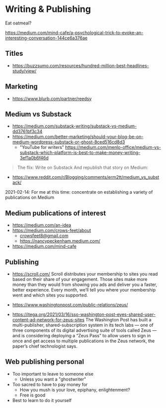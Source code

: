 # Writing & Publishing

Eat oatmeal?

https://medium.com/mind-cafe/a-psychological-trick-to-evoke-an-interesting-conversation-144ce6a376ae



## Titles

* https://buzzsumo.com/resources/hundred-million-best-headlines-study/view/

## Marketing

* https://www.blurb.com/partner/reedsy

## Medium vs Substack

* https://medium.com/substack-writing/substack-vs-medium-dd3761bf3c34
* https://medium.com/better-marketing/should-your-blog-be-on-medium-wordpress-substack-or-ghost-8ced516cd8d3
  * "YouTube for writers"
https://medium.com/menlo-office/medium-vs-substack-which-platform-is-best-to-make-money-writing-3ef1a0b6f46d
> The flix: Write on Substack And republish that story on Medium:
* https://www.reddit.com/r/Blogging/comments/erm2tt/medium_vs_substack/

2021-02-14: For me at this time: concentrate on establishing a variety of publications on Medium


## Medium publications of interest

* https://medium.com/an-idea
* https://medium.com/crows-feet/about
  * crowsfeet8@gmail.com
  * https://nancypeckenham.medium.com/
* https://medium.com/mind-cafe

## Publishing

* https://scroll.com/
Scroll distributes your membership to sites you read based on their share of your engagement. Those sites make more money than they would from showing you ads and deliver you a faster, better experience. Every month, we’ll tell you where your membership went and which sites you supported.

* https://www.washingtonpost.com/public-relations/zeus/
* https://itega.org/2021/03/16/sso-washington-post-eyes-shared-user-content-ad-network-for-zeus-sites
The Washington Post has built a multi-publisher, shared-subscription system in its tech labs — one of three components of its digital advertising suite of tools called Zeus — and is considering deploying a “Zeus Pass” to allow users to sign in once and get access to multiple publications in the Zeus network, the paper’s chief technologist says.


## Web publishing personal

* Too important to leave to someone else
  * Unless you want a "ghostwriter"
* Too sacred to have to pay money for
  * How you mush is your love, epiphany, enlightenment?
  * Free is good
* Best to learn to do it yourself

